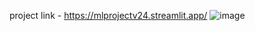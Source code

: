 project link - https://mlprojectv24.streamlit.app/
 ![image](https://github.com/Vedang06/ML-Project/assets/145441860/94186308-cb7c-43cf-acd8-fd1ca52b60b7)
